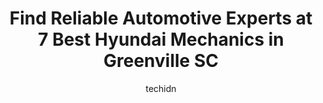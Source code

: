 ---
layout: ampstory
image: https://images.unsplash.com/photo-1634907076255-a56723f9b9ad?ixlib=rb-4.0.3&ixid=MnwxMjA3fDB8MHxwaG90by1wYWdlfHx8fGVufDB8fHx8&auto=format&fit=crop&w=640&h=853&q=80
author: techidn
featured: false
description: Discover the 7 best Hyundai Mechanic in Greenville SC, USA and ensure your vehicle receives the highest quality of care. These trusted professionals are known for their skill, knowledge, and
title: Find Reliable Automotive Experts at 7 Best Hyundai Mechanics in Greenville SC
cover:
   title: Find Reliable Automotive Experts at 7 Best Hyundai Mechanics in Greenville SC
   subtitle: Rickpate
   background: https://images.unsplash.com/photo-1634907076255-a56723f9b9ad?ixlib=rb-4.0.3&ixid=MnwxMjA3fDB8MHxwaG90by1wYWdlfHx8fGVufDB8fHx8&auto=format&fit=crop&w=640&h=853&q=80

pages: 
 - layout: thirds
   top: <h1>#1 Christian Brothers Automotive Greenville</h1>
   bottom: "<p>Our car hit a badly placed parking block and made the plastic covering the engine at the bottom fold over, we were from out of town and looked up mechanistic near by and </p>"
   background: https://www.knot35.com/toplist/wp-content/uploads/2023/06/best-hyundai-mechanic-1-in-greenville-sc-1685835719.jpeg
   backgroundblur: true
 - layout: thirds
   top: <h1>#2 Mason & Sons Tire & Automotive Repair Center</h1>
   bottom: "<p>215 College St, Greenville, SC 29601, United States</p>"
   background: https://www.knot35.com/toplist/wp-content/uploads/2023/06/best-hyundai-mechanic-2-in-greenville-sc-1685835719.jpeg
   cta:
      link: https://www.knot35.com/toplist/find-reliable-automotive-experts-at-7-best-hyundai-mechanics-in-greenville-sc/
      text: Find Reliable Automotive Experts at 7 Best Hyundai Mechanics in Greenville SC
 - layout: thirds
   top: <h1>#3 North Hills Automotive Augusta Street</h1>
   bottom: "<p>1428 Augusta St, Greenville, SC 29605, United States</p>"
   background: https://www.knot35.com/toplist/wp-content/uploads/2023/06/best-hyundai-mechanic-3-in-greenville-sc-1685835720.jpeg
   cta:
      link: https://www.knot35.com/toplist/find-reliable-automotive-experts-at-7-best-hyundai-mechanics-in-greenville-sc/
      text: Find Reliable Automotive Experts at 7 Best Hyundai Mechanics in Greenville SC
 - layout: thirds
   top: <h1>#4 Sarks Greenville Auto Repair</h1>
   bottom: "<p>1900 Wade Hampton Blvd, Greenville, SC 29615, United States</p>"
   background: https://images.unsplash.com/photo-1536745287225-21d689278fd1?ixlib=rb-4.0.3&ixid=MnwxMjA3fDB8MHxwaG90by1wYWdlfHx8fGVufDB8fHx8&auto=format&fit=crop&w=640&h=853&q=80
   cta:
      link: https://www.knot35.com/toplist/find-reliable-automotive-experts-at-7-best-hyundai-mechanics-in-greenville-sc/
      text: Find Reliable Automotive Experts at 7 Best Hyundai Mechanics in Greenville SC
 - layout: thirds
   top: <h1>#5 Foreign Cars Unlimited</h1>
   bottom: "<p>5505 Augusta Rd, Greenville, SC 29605, United States</p>"
   background: https://images.unsplash.com/photo-1574169208507-84376144848b?ixlib=rb-4.0.3&ixid=MnwxMjA3fDB8MHxwaG90by1wYWdlfHx8fGVufDB8fHx8&auto=format&fit=crop&w=640&h=853&q=80
   cta:
      link: https://www.knot35.com/toplist/find-reliable-automotive-experts-at-7-best-hyundai-mechanics-in-greenville-sc/
      text: Find Reliable Automotive Experts at 7 Best Hyundai Mechanics in Greenville SC
 - layout: thirds
   top: <h1>#6 Especially Auto Services</h1>
   bottom: "<p>2 Oneal St, Greenville, SC 29601, United States</p>"
   background: https://images.unsplash.com/photo-1620421680010-0766ff230392?ixlib=rb-4.0.3&ixid=MnwxMjA3fDB8MHxwaG90by1wYWdlfHx8fGVufDB8fHx8&auto=format&fit=crop&w=640&h=853&q=80
   cta:
      link: https://www.knot35.com/toplist/find-reliable-automotive-experts-at-7-best-hyundai-mechanics-in-greenville-sc/
      text: Find Reliable Automotive Experts at 7 Best Hyundai Mechanics in Greenville SC
 - layout: thirds
   top: <h1>#7 Speed Shop Automotive</h1>
   bottom: "<p>2171 Anderson Rd, Greenville, SC 29611, United States</p>"
   background: https://images.unsplash.com/photo-1510906594845-bc082582c8cc?ixlib=rb-4.0.3&ixid=MnwxMjA3fDB8MHxwaG90by1wYWdlfHx8fGVufDB8fHx8&auto=format&fit=crop&w=640&h=853&q=80
   cta:
      link: https://www.knot35.com/toplist/find-reliable-automotive-experts-at-7-best-hyundai-mechanics-in-greenville-sc/
      text: Find Reliable Automotive Experts at 7 Best Hyundai Mechanics in Greenville SC
 - layout: thirds
   middle: Continue reading...
   background: https://images.unsplash.com/photo-1549241520-425e3dfc01cb?ixlib=rb-4.0.3&ixid=MnwxMjA3fDB8MHxwaG90by1wYWdlfHx8fGVufDB8fHx8&auto=format&fit=crop&w=640&h=853&q=80
   cta:
      link: https://www.knot35.com/toplist/find-reliable-automotive-experts-at-7-best-hyundai-mechanics-in-greenville-sc/
      text: Find Reliable Automotive Experts at 7 Best Hyundai Mechanics in Greenville SC
      
---